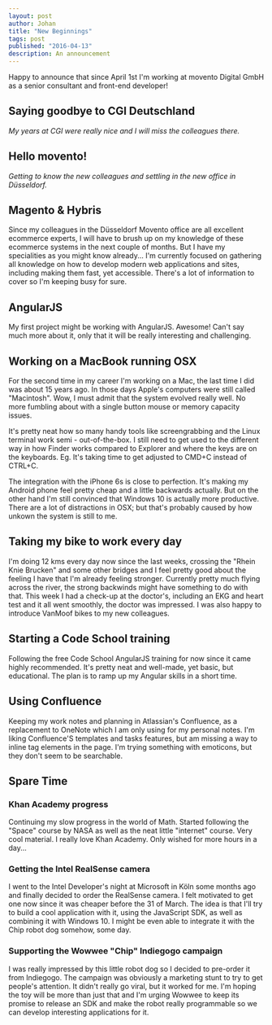 ```yaml
---
layout: post
author: Johan
title: "New Beginnings"
tags: post
published: "2016-04-13"
description: An announcement
---
```


Happy to announce that since April 1st I'm working at movento Digital GmbH as a senior consultant and front-end developer!

## Saying goodbye to CGI Deutschland

*My years at CGI were really nice and I will miss the colleagues there.*

## Hello movento!

*Getting to know the new colleagues and settling in the new office in Düsseldorf.*

## Magento & Hybris

Since my colleagues in the Düsseldorf Movento office are all excellent ecommerce experts, I will have to brush up on my knowledge of these ecommerce systems in the next couple of months. But I have my specialities as you might know already... I'm currently focused on gathering all knowledge on how to develop modern web applications and sites, including making them fast, yet accessible. There's a lot of information to cover so I'm keeping busy for sure.

## AngularJS

My first project might be working with AngularJS. Awesome! Can't say much more about it, only that it will be really interesting and challenging.

## Working on a MacBook running OSX

For the second time in my career I'm working on a Mac, the last time I did was about 15 years ago. In those days Apple's computers were still called "Macintosh". Wow, I must admit that the system evolved really well. No more fumbling about with a single button mouse or memory capacity issues.

It's pretty neat how so many handy tools like screengrabbing and the Linux terminal work semi - out-of-the-box. I still need to get used to the different way in how Finder works compared to Explorer and where the keys are on the keyboards. Eg. It's taking time to get adjusted to CMD+C instead of CTRL+C.

The integration with the iPhone 6s is close to perfection. It's making my Android phone feel pretty cheap and a little backwards actually. But on the other hand I'm still convinced that Windows 10 is actually more productive. There are a lot of distractions in OSX; but that's probably caused by how unkown the system is still to me.

## Taking my bike to work every day

I'm doing 12 kms every day now since the last weeks, crossing the "Rhein Knie Brucken" and some other bridges and I feel pretty good about the feeling I have that I'm already feeling stronger. Currently pretty much flying across the river, the strong backwinds might have something to do with that. This week I had a check-up at the doctor's, including an EKG and heart test and it all went smoothly, the doctor was impressed. I was also happy to introduce VanMoof bikes to my new colleagues.

## Starting a Code School training

Following the free Code School AngularJS training for now since it came highly recommended. It's pretty neat and well-made, yet basic, but educational. The plan is to ramp up my Angular skills in a short time.

## Using Confluence

Keeping my work notes and planning in Atlassian's Confluence, as a replacement to OneNote which I am only using for my personal notes. I'm liking Confluence'S templates and tasks features, but am missing a way to inline tag elements in the page. I'm trying something with emoticons, but they don't seem to be searchable.

## Spare Time

### Khan Academy progress

Continuing my slow progress in the world of Math. Started following the "Space" course by NASA as well as the neat little "internet" course. Very cool material. I really love Khan Academy. Only wished for more hours in a day...

### Getting the Intel RealSense camera

I went to the Intel Developer's night at Microsoft in Köln some months ago and finally decided to order the RealSense camera. I felt motivated to get one now since it was cheaper before the 31 of March. The idea is that I'll try to build a cool application with it, using the JavaScript SDK, as well as combining it with Windows 10. I might be even able to integrate it with the Chip robot dog somehow, some day.

### Supporting the Wowwee "Chip" Indiegogo campaign

I was really impressed by this little robot dog so I decided to pre-order it from Indiegogo. The campaign was obviously a marketing stunt to try to get people's attention. It didn't really go viral, but it worked for me. I'm hoping the toy will be more than just that and I'm urging Wowwee to keep its promise to release an SDK and make the robot really programmable so we can develop interesting applications for it.
